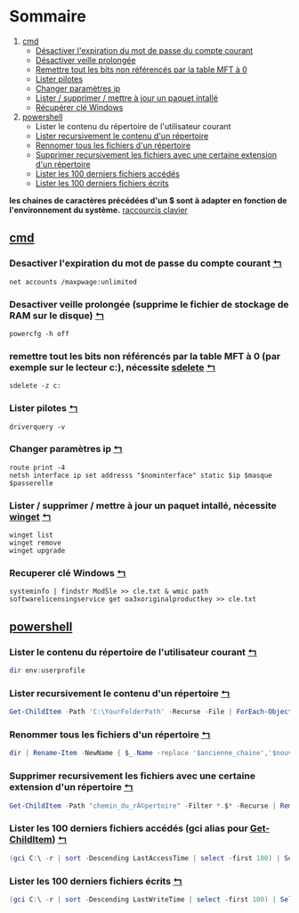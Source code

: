 # Sommaire
1. [cmd](#cmd)
    - [Désactiver l'expiration du mot de passe du compte courant](#desactiver-lexpiration-du-mot-de-passe-du-compte-courant-)
    - [Désactiver veille prolongée](#desactiver-veille-prolong%C3%A9e-supprime-le-fichier-de-stockage-de-ram-sur-le-disque-)
    - [Remettre tout les bits non référencés par la table MFT à 0](#remettre-tout-les-bits-non-r%C3%A9f%C3%A9renc%C3%A9s-par-la-table-mft-%C3%A0-0-par-exemple-sur-le-lecteur-c-n%C3%A9cessite-sdelete-)
    - [Lister pilotes](#lister-pilotes-)
    - [Changer paramètres ip](#changer-paramètres-ip-)
    - [Lister / supprimer / mettre à jour un paquet intallé](#lister--supprimer--mettre-%C3%A0-jour-un-paquet-intall%C3%A9-n%C3%A9cessite-winget-)
    - [Récupérer clé Windows](#recuperer-clé-windows-)
2. [powershell](#powershell)
    - Lister le contenu du répertoire de l'utilisateur courant
    - [Lister recursivement le contenu d'un répertoire](#lister-recursivement-le-contenu-dun-répertoire-)
    - [Rennomer tous les fichiers d'un répertoire](#rennomer-tous-les-fichiers-dun-répertoire-)
    - [Supprimer recursivement les fichiers avec une certaine extension d'un répertoire](#supprimer-recursivement-les-fichiers-avec-une-certaine-extension-dun-répertoire-)
    - [Lister les 100 derniers fichiers accédés](#lister-les-100-derniers-fichiers-acc%C3%A9d%C3%A9s-gci-alias-pour-get-childitem-)
    - [Lister les 100 derniers fichiers écrits](#lister-les-100-derniers-fichiers-écrits-)

**les chaines de caractères précédées d'un $ sont à adapter en fonction de l'environnement du système.**
[raccourcis clavier](https://ss64.com/nt/syntax-keyboard.html)

## [cmd](https://ss64.com/nt/)
### Desactiver l'expiration du mot de passe du compte courant [↰](#sommaire)
```batch
net accounts /maxpwage:unlimited
```
### Desactiver veille prolongée (supprime le fichier de stockage de RAM sur le disque) [↰](#sommaire)
```batch
powercfg -h off
```
### remettre tout les bits non référencés par la table MFT à 0 (par exemple sur le lecteur c:), nécessite [sdelete](https://learn.microsoft.com/fr-fr/sysinternals/downloads/sdelete) [↰](#sommaire)
```batch
sdelete -z c:
```
### Lister pilotes [↰](#sommaire)
```batch
driverquery -v
```
### Changer paramètres ip [↰](#sommaire)
```batch
route print -4
netsh interface ip set addresss "$nominterface" static $ip $masque $passerelle
```
### Lister / supprimer / mettre à jour un paquet intallé, nécessite [winget](https://github.com/microsoft/winget-cli/releases) [↰](#sommaire)
```batch
winget list
winget remove
winget upgrade
```
### Recuperer clé Windows [↰](#sommaire)
```batch
systeminfo | findstr ModŠle >> cle.txt & wmic path softwarelicensingservice get oa3xoriginalproductkey >> cle.txt
```

## [powershell](https://ss64.com/ps/)

### Lister le contenu du répertoire de l'utilisateur courant [↰](#sommaire)
```powershell
dir env:userprofile
```
### Lister recursivement le contenu d'un répertoire [↰](#sommaire)
```powershell
Get-ChildItem -Path 'C:\YourFolderPath' -Recurse -File | ForEach-Object { $_.BaseName } | Out-File -FilePath '.\liste.txt'
```
### Renommer tous les fichiers d'un répertoire [↰](#sommaire)
```powershell
dir | Rename-Item -NewName { $_.Name -replace '$ancienne_chaine','$nouvelle_chaine' }
```

### Supprimer recursivement les fichiers avec une certaine extension d'un répertoire [↰](#sommaire)
```powershell
Get-ChildItem -Path "chemin_du_rÃ©pertoire" -Filter *.$* -Recurse | Remove-Item
```

### Lister les 100 derniers fichiers accédés (gci alias pour [Get-ChildItem](https://blog.netwrix.com/2023/06/21/get-childitem-cmdlet-in-powershell/)) [↰](#sommaire)
```powershell
(gci C:\ -r | sort -Descending LastAccessTime | select -first 100) | Select-Object -Property LastAccessTime,FullName
```

### Lister les 100 derniers fichiers écrits [↰](#sommaire)
```powershell
(gci C:\ -r | sort -Descending LastWriteTime | select -first 100) | Select-Object -Property LastWriteTime,FullName
```
